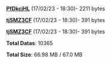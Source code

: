 [**PfDkcjHL**](/data/PfDkcjHL.txt) (17/02/23 - 18:30)- 2211 bytes

[**tjSMZ3CF**](/data/tjSMZ3CF.txt) (17/02/23 - 18:30)- 391 bytes

[**tjSMZ3CF**](/data/tjSMZ3CF.txt) (17/02/23 - 18:30)- 391 bytes

**Total Datas**: 10365

**Total Size**: 66.98 MB / 67.0 MB